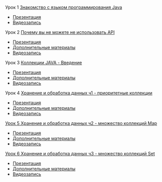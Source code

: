 Урок 1 [Знакомство с языком программирования Java](https://gb.ru/lessons/423902)

- [Презентация](https://gbcdn.mrgcdn.ru/uploads/asset/4058347/attachment/07875db72a7ff4cc1010d672ba8ff922.pdf)
- [Видеозапись](https://gbcdn.mrgcdn.ru/uploads/record/246023/attachment/d55a14d3ed731cbb22569e67c3fc7461.mp4)

Урок 2 [Почему вы не можете не использовать API](https://gb.ru/lessons/423903)

- [Презентация](https://gbcdn.mrgcdn.ru/uploads/asset/4058348/attachment/c21043b48147a439e620eaa4f811f97f.pdf)
- [Дополнительные материалы](https://gbcdn.mrgcdn.ru/uploads/asset/4897722/attachment/ab2bd979c17978c53a3c6fd3b630275a.zip)
- [Видеозапись](https://gbcdn.mrgcdn.ru/uploads/record/246025/attachment/a53206310578a848dd3d207d8c0dddeb.mp4)

Урок 3 [Коллекции JAVA - Введение](https://gb.ru/lessons/423904)

- [Презентация](https://gbcdn.mrgcdn.ru/uploads/asset/4058350/attachment/7730c9d387cf74d7f72454c9ea9397d3.pdf)
- [Дополнительные материалы](https://gbcdn.mrgcdn.ru/uploads/asset/4897733/attachment/81dfedbe3645f30b151b56f4faba83f2.zip)
- [Видеозапись](https://gbcdn.mrgcdn.ru/uploads/record/246024/attachment/893309ff284ccc40b3279a226fb607a7.mp4)

Урок 4 [Хранение и обработка данных ч1 - приоритетные коллекции](https://gb.ru/lessons/423905)

- [Презентация](https://gbcdn.mrgcdn.ru/uploads/asset/4058351/attachment/9ff00921726f2bf0af110f98f4b6e789.pdf)
- [Дополнительные материалы](https://gbcdn.mrgcdn.ru/uploads/asset/4897745/attachment/09216bbc011a5438d4220bb84d7d9750.zip)
- [Видеозапись](https://gbcdn.mrgcdn.ru/uploads/record/246026/attachment/5ff8f79b1aef3249773b07fa61f124b1.mp4)

[Урок 5 Хранение и обработка данных ч2 - множество коллекций Map](https://gb.ru/lessons/423906)

- [Презентация](https://gbcdn.mrgcdn.ru/uploads/asset/4058352/attachment/6a4dcfce1e87c2ba9c594aa7cf3d932d.pdf)
- [Дополнительные материалы](https://gbcdn.mrgcdn.ru/uploads/asset/4897754/attachment/d9676f7ad0e0de9f374235873ae0e404.zip)
- [Видеозапись](https://gbcdn.mrgcdn.ru/uploads/record/246027/attachment/30cd3a80b34470c383098eb48cc27866.mp4)

[Урок 6 Хранение и обработка данных ч3 - множество коллекций Set](https://gb.ru/lessons/423907)

- [Презентация](https://gbcdn.mrgcdn.ru/uploads/asset/4058354/attachment/2e4bf457a6137185a227a60e97379e09.pdf)
- [Дополнительные материалы](https://gbcdn.mrgcdn.ru/uploads/asset/4897759/attachment/b42a4b2768ca90a86fa5c5c2b367b719.zip)
- [Видеозапись](https://gbcdn.mrgcdn.ru/uploads/record/246028/attachment/3c5a181d3ab29e0cef30b3a0a66d72b3.mp4)